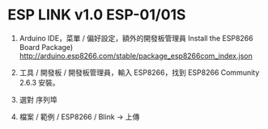 # ESP LINK v1.0 ESP-01/01S

1. Arduino IDE，菜單 / 偏好設定，額外的開發板管理員 Install the ESP8266 Board Package)
http://arduino.esp8266.com/stable/package_esp8266com_index.json

2. 工具 / 開發板 / 開發板管理員，輸入 ESP8266，找到 ESP8266 Community 2.6.3 安裝。

3. 選對 序列埠

4. 檔案 / 範例 / ESP8266 / Blink -> 上傳
